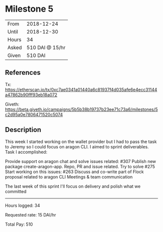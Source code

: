 # Milestone 5

|       |                 |
| ----- | --------------- |
| From  | 2018-12-24      |
| Until | 2018-12-30      |
| Hours | 34              |
| Asked | 510 DAI @ 15/hr |
| Given | 510 DAI         |

## References

Tx: <https://etherscan.io/tx/0xc7ae0341a01440a6c81937f4d035afe6e4ecc31144a47862b90fff93eb18a072>

Giveth: <https://beta.giveth.io/campaigns/5b5b38b19737b23ee71c73a6/milestones/5c2d95a0e7806471520c5074>

## Description

This week I started working on the wallet provider but I had to pass the task to Jeremy so I could focus on aragon CLI. I aimed to sprint deliverables. Task I accomplished:

Provide support on aragon chat and solve issues related: #307
Publish new package create-aragon-app. Repo, PR and issue related. Try to solve #275
Start working on this issues: #263
Discuss and co-write part of Flock proposal related to aragon CLI
Meetings & team communication

The last week of this sprint I'll focus on delivery and polish what we committed

---

Hours logged: 34

Requested rate: 15 DAI/hr

Total Pay: 510
